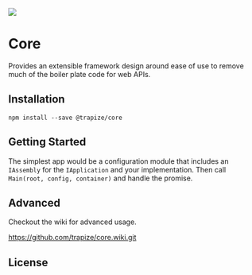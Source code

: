 ![](https://github.com/trapize/core/workflows/Unit%20Tests/badge.svg)
# Core
Provides an extensible framework design around ease of use to remove much of the boiler plate code for web APIs.

## Installation
`npm install --save @trapize/core`

## Getting Started
The simplest app would be a configuration module that includes an `IAssembly` for the `IApplication` and your implementation. Then call `Main(root, config, container)` and handle the promise.

## Advanced
Checkout the wiki for advanced usage.

https://github.com/trapize/core.wiki.git

## License

